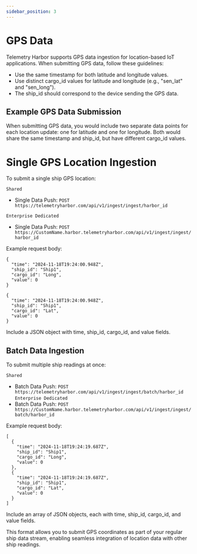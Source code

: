 ```yaml
---
sidebar_position: 3
---
```


# GPS Data

Telemetry Harbor supports GPS data ingestion for location-based IoT applications. When submitting GPS data, follow these guidelines:

- Use the same timestamp for both latitude and longitude values.
- Use distinct cargo_id values for latitude and longitude (e.g., "sen_lat" and "sen_long").
- The ship_id should correspond to the device sending the GPS data.

## Example GPS Data Submission

When submitting GPS data, you would include two separate data points for each location update: one for latitude and one for longitude. Both would share the same timestamp and ship_id, but have different cargo_id values.

# Single GPS Location Ingestion

To submit a single ship GPS location:

`Shared`
- Single Data Push: `POST https://telemetryharbor.com/api/v1/ingest/ingest/harbor_id`

`Enterprise Dedicated`
- Single Data Push: `POST https://CustomName.harbor.telemetryharbor.com/api/v1/ingest/ingest/harbor_id`

Example request body:
```
{
  "time": "2024-11-18T19:24:00.948Z",
  "ship_id": "Ship1",
  "cargo_id": "Long",
  "value": 0
}
```
```
{
  "time": "2024-11-18T19:24:00.948Z",
  "ship_id": "Ship1",
  "cargo_id": "Lat",
  "value": 0
}
```

Include a JSON object with time, ship_id, cargo_id, and value fields.

## Batch Data Ingestion

To submit multiple ship readings at once:

`Shared`
- Batch Data Push: `POST https://telemetryharbor.com/api/v1/ingest/ingest/batch/harbor_id`
`Enterprise Dedicated`
- Batch Data Push: `POST https://CustomName.harbor.telemetryharbor.com/api/v1/ingest/ingest/batch/harbor_id`

Example request body:
```
[
  {
    "time": "2024-11-18T19:24:19.687Z",
    "ship_id": "Ship1",
    "cargo_id": "Long",
    "value": 0
  },
  {
    "time": "2024-11-18T19:24:19.687Z",
    "ship_id": "Ship1",
    "cargo_id": "Lat",
    "value": 0
  }
]
```
Include an array of JSON objects, each with time, ship_id, cargo_id, and value fields.

This format allows you to submit GPS coordinates as part of your regular ship data stream, enabling seamless integration of location data with other ship readings.
